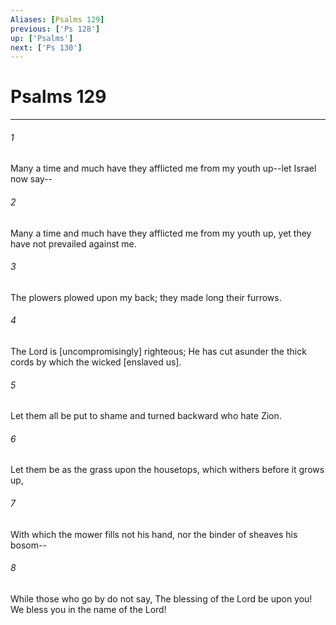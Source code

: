 ```yaml
---
Aliases: [Psalms 129]
previous: ['Ps 128']
up: ['Psalms']
next: ['Ps 130']
---
```

# Psalms 129

***


###### 1 


Many a time and much have they afflicted me from my youth up--let Israel now say-- 


###### 2 


Many a time and much have they afflicted me from my youth up, yet they have not prevailed against me. 


###### 3 


The plowers plowed upon my back; they made long their furrows. 


###### 4 


The Lord is [uncompromisingly] righteous; He has cut asunder the thick cords by which the wicked [enslaved us]. 


###### 5 


Let them all be put to shame and turned backward who hate Zion. 


###### 6 


Let them be as the grass upon the housetops, which withers before it grows up, 


###### 7 


With which the mower fills not his hand, nor the binder of sheaves his bosom-- 


###### 8 


While those who go by do not say, The blessing of the Lord be upon you! We bless you in the name of the Lord!
